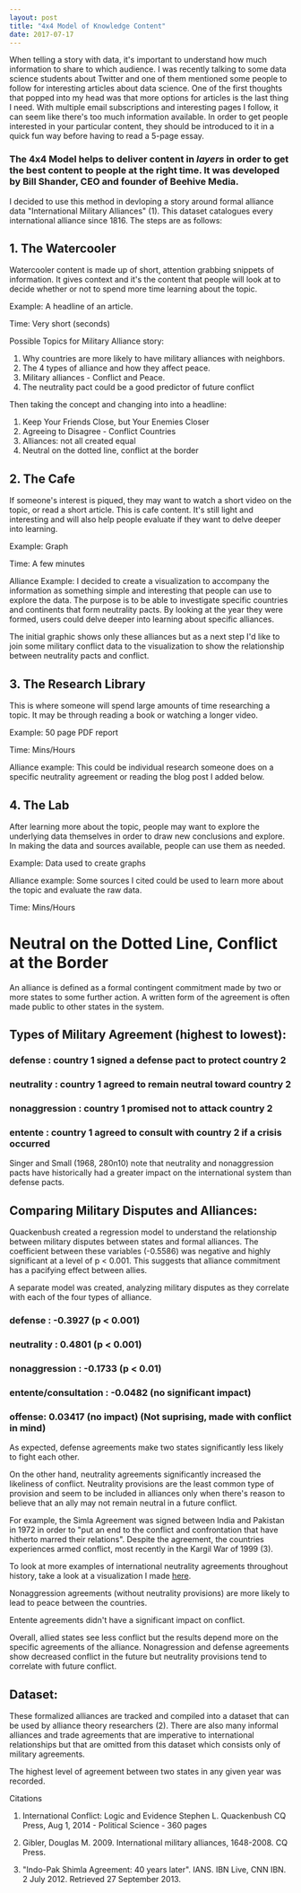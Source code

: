 ```yaml
---
layout: post
title: "4x4 Model of Knowledge Content"
date: 2017-07-17
---
```


When telling a story with data, it's important to understand how much information to share to which audience. I was recently talking to some data science students about Twitter and one of them mentioned some people to follow for interesting articles about data science. One of the first thoughts that popped into my head was that more options for articles is the last thing I need. With multiple email subscriptions and interesting pages I follow, it can seem like there's too much information available. In order to get people interested in your particular content, they should be introduced to it in a quick fun way before having to read a 5-page essay.

### The 4x4 Model helps to deliver content in *layers* in order to get the best content to people at the right time. It was developed by Bill Shander, CEO and founder of Beehive Media.

I decided to use this method in devloping a story around formal alliance data "International Military Alliances" (1). This dataset catalogues every international alliance since 1816. The steps are as follows:

## 1. The Watercooler

Watercooler content is made up of short, attention grabbing snippets of information. It gives context and it's the content that people will look at to decide whether or not to spend more time learning about the topic. 

Example: A headline of an article.

Time: Very short (seconds)

Possible Topics for Military Alliance story:

1. Why countries are more likely to have military alliances with neighbors.
2. The 4 types of alliance and how they affect peace.
3. Military alliances - Conflict and Peace.
4. The neutrality pact could be a good predictor of future conflict


Then taking the concept and changing into into a headline:

1. Keep Your Friends Close, but Your Enemies Closer
2. Agreeing to Disagree - Conflict Countries
3. Alliances: not all created equal
4. Neutral on the dotted line, conflict at the border



## 2. The Cafe

If someone's interest is piqued, they may want to watch a short video on the topic, or read a short article. This is cafe content. It's still light and interesting and will also help people evaluate if they want to delve deeper into learning.

Example: Graph

Time: A few minutes

Alliance Example: I decided to create a visualization to accompany the information as something simple and interesting that people can use to explore the data. The purpose is to be able to investigate specific countries and continents that form neutrality pacts. By looking at the year they were formed, users could delve deeper into learning about specific alliances.

The initial graphic shows only these alliances but as a next step I'd like to join some military conflict data to the visualization to show the relationship between neutrality pacts and conflict.


## 3. The Research Library

This is where someone will spend large amounts of time researching a topic. It may be through reading a book or watching a longer video.

Example: 50 page PDF report

Time: Mins/Hours

Alliance example: This could be individual research someone does on a specific neutrality agreement or reading the blog post I added below. 


## 4. The Lab

After learning more about the topic, people may want to explore the underlying data themselves in order to draw new conclusions and explore. In making the data and sources available, people can use them as needed.

Example: Data used to create graphs

Alliance example: Some sources I cited could be used to learn more about the topic and evaluate the raw data.

Time: Mins/Hours

# Neutral on the Dotted Line, Conflict at the Border


An alliance is defined as a formal contingent commitment made by two or more states to some further action. A written form of the agreement is often made public to other states in the system. 

## Types of Military Agreement (highest to lowest):

### defense : country 1 signed a defense pact to protect country 2

### neutrality : country 1 agreed to remain neutral toward country 2

### nonaggression : country 1 promised not to attack country 2

### entente : country 1 agreed to consult with country 2 if a crisis occurred

Singer and Small (1968, 280n10) note that  neutrality and nonaggression pacts have historically had a greater impact on the international system than defense pacts.

## Comparing Military Disputes and Alliances:

Quackenbush created a regression model to understand the relationship between military disputes between states and formal alliances. The coefficient between these variables (-0.5586) was negative and highly significant at a level of p < 0.001. This suggests that alliance commitment has a pacifying effect between allies. 

A separate model was created, analyzing military disputes as they correlate with each of the four types of alliance.

### defense : -0.3927 (p < 0.001)

### neutrality : 0.4801 (p < 0.001)

### nonaggression : -0.1733 (p < 0.01)

### entente/consultation : -0.0482 (no significant impact)

### offense: 0.03417 (no impact) (Not suprising, made with conflict in mind)


As expected, defense agreements make two states significantly less likely to fight each other. 

On the other hand, neutrality agreements significantly increased the likeliness of conflict. Neutrality provisions are the least common type of provision and seem to be included in alliances only when there's reason to believe that an ally may not remain neutral in a future conflict.

For example, the Simla Agreement was signed between India and Pakistan in 1972 in order to "put an end to the conflict and confrontation that have hitherto marred their relations". Despite the agreement, the countries experiences armed conflict, most recently in the Kargil War of 1999 (3).

To look at more examples of international neutrality agreements throughout history, take a look at a visualization I made <a href="https://laurenschroeder.github.io/alliances/">here</a>.

Nonaggression agreements (without neutrality provisions) are more likely to lead to peace between the countries.

Entente agreements didn't have a significant impact on conflict.

Overall, allied states see less conflict but the results depend more on the specific agreements of the alliance. Nonagression and defense agreements show decreased conflict in the future but neutrality provisions tend to correlate with future conflict.


## Dataset:

These formalized alliances are tracked and compiled into a dataset that can be used by alliance theory researchers (2). There are also many informal alliances and trade agreements that are imperative to international relationships but that are omitted from this dataset which consists only of military agreements. 

The highest level of agreement between two states in any given year was recorded.

Citations

1. International Conflict: Logic and Evidence
Stephen L. Quackenbush
CQ Press, Aug 1, 2014 - Political Science - 360 pages

2. Gibler, Douglas M. 2009. International military alliances, 1648-2008. CQ Press.  

3. "Indo-Pak Shimla Agreement: 40 years later". IANS. IBN Live, CNN IBN. 2 July 2012. Retrieved 27 September 2013.